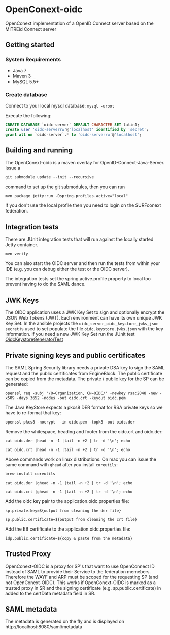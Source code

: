 # OpenConext-oidc

OpenConext implementation of a OpenID Connect server based on the MITREid Connect server

## Getting started

### System Requirements

- Java 7
- Maven 3
- MySQL 5.5+

### Create database

Connect to your local mysql database: `mysql -uroot`

Execute the following:

```sql
CREATE DATABASE `oidc-server` DEFAULT CHARACTER SET latin1;
create user 'oidc-serverrw'@'localhost' identified by 'secret';
grant all on `oidc-server`.* to 'oidc-serverrw'@'localhost';
```

## Building and running

The OpenConext-oidc is a maven overlay for OpenID-Connect-Java-Server. Issue a
 
`git submodule update --init --recursive` 

command to set up the git submodules, then you can run 

`mvn package jetty:run -Dspring.profiles.active="local"`

If you don't use the local profile then you need to login on the SURFconext federation.

## Integration tests

There are JUnit integration tests that will run against the locally started Jetty container. 

`mvn verify`

You can also start the OIDC server and then run the tests from within your IDE (e.g. you can debug either the test or the OIDC server).

The integration tests set the spring.active.profile property to local too prevent having to do the SAML dance.

## JWK Keys

The OIDC application uses a JWK Key Set to sign and optionally encrypt the JSON Web Tokens (JWT). Each environment can have its own unique
JWK Key Set. In the ansible projects the `oidc_server_oidc_keystore_jwks_json secret` is used to set populate the file `oidc.keystore.jwks.json`
with the key information. If you need a new JWK Key Set run the JUnit test [OidcKeystoreGeneratorTest](oidc-server/src/test/java/oidc/security/OidcKeystoreGeneratorTest.java) 

## Private signing keys and public certificates

The SAML Spring Security library needs a private DSA key to sign the SAML request and the public certificates from EngineBlock. The
public certificate can be copied from the metadata. The private / public key for the SP can be generated:
 
`openssl req -subj '/O=Organization, CN=OIDC/' -newkey rsa:2048 -new -x509 -days 3652 -nodes -out oidc.crt -keyout oidc.pem`

The Java KeyStore expects a pkcs8 DER format for RSA private keys so we have to re-format that key:

`openssl pkcs8 -nocrypt  -in oidc.pem -topk8 -out oidc.der` 
 
Remove the whitespace, heading and footer from the oidc.crt and oidc.der:

`cat oidc.der |head -n -1 |tail -n +2 | tr -d '\n'; echo`

`cat oidc.crt |head -n -1 |tail -n +2 | tr -d '\n'; echo`

Above commands work on linux distributions. On mac you can issue the same command with `ghead` after you install `coreutils`:

`brew install coreutils`

`cat oidc.der |ghead -n -1 |tail -n +2 | tr -d '\n'; echo`

`cat oidc.crt |ghead -n -1 |tail -n +2 | tr -d '\n'; echo`


Add the oidc key pair to the application.oidc.properties file:

`sp.private.key=${output from cleaning the der file}`

`sp.public.certificate=${output from cleaning the crt file}`

Add the EB certificate to the application.oidc.properties file:

`idp.public.certificate=${copy & paste from the metadata}`

## Trusted Proxy

OpenConext-OIDC is a proxy for SP's that want to use OpenConnect ID instead of SAML to provide their Service to the federation memebers. Therefore
the WAYF and ARP must be scoped for the requesting SP (and not OpenConext-OIDC). This works if OpenConext-OIDC is marked
as a trusted proxy in SR and the signing certificate (e.g. sp.public.certificate) in added to the certData metadata
field in SR.

## SAML metadata

The metadata is generated on the fly and is displayed on http://localhost:8080/saml/metadata